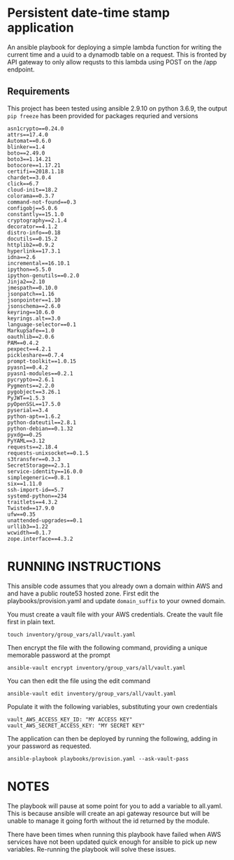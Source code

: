 Persistent date-time stamp application 
======================================

An ansible playbook for deploying a simple lambda function for writing the 
current time and a uuid to a dynamodb table on a request. This is fronted 
by API gateway to only allow requsts to this lambda using POST on the /app 
endpoint.

Requirements
------------

This project has been tested using ansible 2.9.10 on python 3.6.9, the output `pip freeze`
has been provided for packages requried and versions 
```
asn1crypto==0.24.0
attrs==17.4.0
Automat==0.6.0
blinker==1.4
boto==2.49.0
boto3==1.14.21
botocore==1.17.21
certifi==2018.1.18
chardet==3.0.4
click==6.7
cloud-init==18.2
colorama==0.3.7
command-not-found==0.3
configobj==5.0.6
constantly==15.1.0
cryptography==2.1.4
decorator==4.1.2
distro-info==0.18
docutils==0.15.2
httplib2==0.9.2
hyperlink==17.3.1
idna==2.6
incremental==16.10.1
ipython==5.5.0
ipython-genutils==0.2.0
Jinja2==2.10
jmespath==0.10.0
jsonpatch==1.16
jsonpointer==1.10
jsonschema==2.6.0
keyring==10.6.0
keyrings.alt==3.0
language-selector==0.1
MarkupSafe==1.0
oauthlib==2.0.6
PAM==0.4.2
pexpect==4.2.1
pickleshare==0.7.4
prompt-toolkit==1.0.15
pyasn1==0.4.2
pyasn1-modules==0.2.1
pycrypto==2.6.1
Pygments==2.2.0
pygobject==3.26.1
PyJWT==1.5.3
pyOpenSSL==17.5.0
pyserial==3.4
python-apt==1.6.2
python-dateutil==2.8.1
python-debian==0.1.32
pyxdg==0.25
PyYAML==3.12
requests==2.18.4
requests-unixsocket==0.1.5
s3transfer==0.3.3
SecretStorage==2.3.1
service-identity==16.0.0
simplegeneric==0.8.1
six==1.11.0
ssh-import-id==5.7
systemd-python==234
traitlets==4.3.2
Twisted==17.9.0
ufw==0.35
unattended-upgrades==0.1
urllib3==1.22
wcwidth==0.1.7
zope.interface==4.3.2
```

RUNNING INSTRUCTIONS
====================

This ansible code assumes that you already own a domain within AWS and and have
a public route53 hosted zone. First edit the playbooks/provision.yaml and update
 `domain_suffix` to your owned domain.

You must create a vault file with your AWS credentials. Create 
the vault file first in plain text. 

```
touch inventory/group_vars/all/vault.yaml
```

Then encrypt the file with the following command, providing a unique memorable
password at the prompt
```
ansible-vault encrypt inventory/group_vars/all/vault.yaml
```

You can then edit the file using the edit command
```
ansible-vault edit inventory/group_vars/all/vault.yaml
```

Populate it with the following variables, substituting your own credentials
```
vault_AWS_ACCESS_KEY_ID: "MY ACCESS KEY"
vault_AWS_SECRET_ACCESS_KEY: "MY SECRET KEY"
```

The application can then be deployed by running the following, adding in your 
password as requested. 
```
ansible-playbook playbooks/provision.yaml --ask-vault-pass
```


NOTES
=====

The playbook will pause at some point for you to add a variable to all.yaml. 
This is because ansible will create an api gateway resource but will be unable
to manage it going forth without the id returned by the module. 


There have been times when running this playbook have failed when AWS services
have not been updated quick enough for ansible to pick up new variables. 
Re-running the playbook will solve these issues. 

